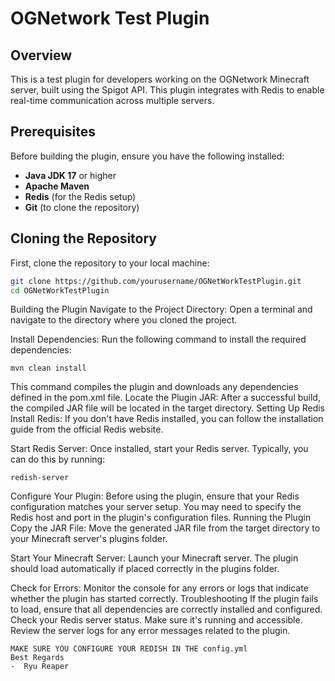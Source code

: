 # OGNetwork Test Plugin

## Overview
This is a test plugin for developers working on the OGNetwork Minecraft server, built using the Spigot API. This plugin integrates with Redis to enable real-time communication across multiple servers.

## Prerequisites
Before building the plugin, ensure you have the following installed:

- **Java JDK 17** or higher
- **Apache Maven**
- **Redis** (for the Redis setup)
- **Git** (to clone the repository)

## Cloning the Repository
First, clone the repository to your local machine:

```bash
git clone https://github.com/yourusername/OGNetWorkTestPlugin.git
cd OGNetWorkTestPlugin
```
Building the Plugin
Navigate to the Project Directory: Open a terminal and navigate to the directory where you cloned the project.

Install Dependencies: Run the following command to install the required dependencies:
```
mvn clean install
```
This command compiles the plugin and downloads any dependencies defined in the pom.xml file.
Locate the Plugin JAR: After a successful build, the compiled JAR file will be located in the target directory.
Setting Up Redis
Install Redis: If you don't have Redis installed, you can follow the installation guide from the official Redis website.

Start Redis Server: Once installed, start your Redis server. Typically, you can do this by running:
```
redish-server
```
Configure Your Plugin: Before using the plugin, ensure that your Redis configuration matches your server setup. You may need to specify the Redis host and port in the plugin's configuration files.
Running the Plugin
Copy the JAR File: Move the generated JAR file from the target directory to your Minecraft server's plugins folder.

Start Your Minecraft Server: Launch your Minecraft server. The plugin should load automatically if placed correctly in the plugins folder.

Check for Errors: Monitor the console for any errors or logs that indicate whether the plugin has started correctly.
Troubleshooting
If the plugin fails to load, ensure that all dependencies are correctly installed and configured.
Check your Redis server status. Make sure it's running and accessible.
Review the server logs for any error messages related to the plugin.

```
MAKE SURE YOU CONFIGURE YOUR REDISH IN THE config.yml
Best Regards 
-  Ryu Reaper
```
